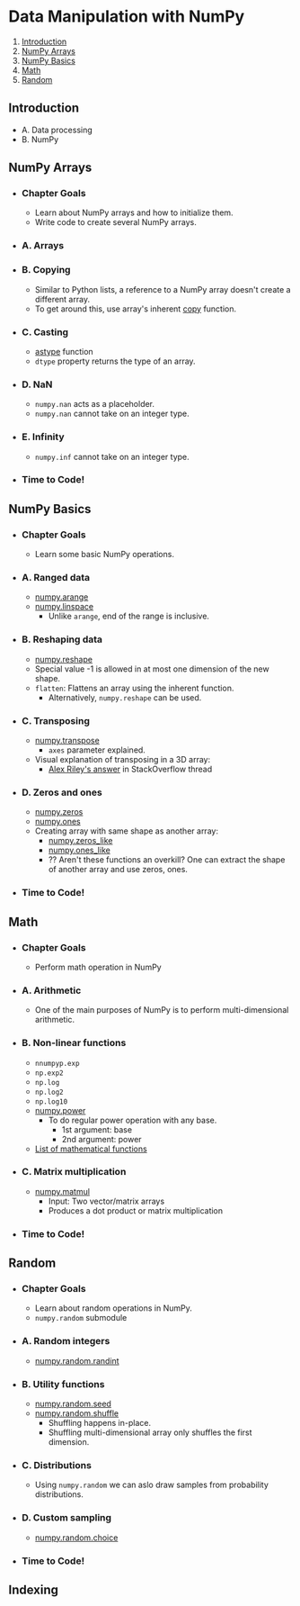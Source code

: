 # Data Manipulation with NumPy
1. [Introduction](#introduction)
2. [NumPy Arrays](#numpy-arrays)
3. [NumPy Basics](#numpy-basics)
4. [Math](#math)
5. [Random](#random)

## Introduction
- A. Data processing
- B. NumPy

## NumPy Arrays
- ### Chapter Goals
    - Learn about NumPy arrays and how to initialize them.
    - Write code to create several NumPy arrays.
- ### A. Arrays
- ### B. Copying
    - Similar to Python lists, a reference to a NumPy array doesn't create a different array.
    - To get around this, use array's inherent [copy](https://numpy.org/doc/stable/reference/generated/numpy.ndarray.copy.html) function.

- ### C. Casting
    - [astype](https://numpy.org/doc/stable/reference/generated/numpy.ndarray.astype.html) function
    - ```dtype``` property returns the type of an array.

- ### D. NaN
    - ```numpy.nan``` acts as a placeholder.
    - ```numpy.nan``` cannot take on an integer type.

- ### E. Infinity
    - ```numpy.inf``` cannot take on an integer type.

- ### Time to Code!

## NumPy Basics
- ### Chapter Goals
    - Learn some basic NumPy operations.

- ### A. Ranged data
    - [numpy.arange](https://numpy.org/doc/stable/reference/generated/numpy.arange.html)
    - [numpy.linspace](https://numpy.org/doc/stable/reference/generated/numpy.linspace.html)
        - Unlike ```arange```, end of the range is inclusive.

- ### B. Reshaping data
    - [numpy.reshape](https://numpy.org/doc/stable/reference/generated/numpy.reshape.html)
    - Special value -1 is allowed in at most one dimension of the new shape.
    - ```flatten```: Flattens an array using the inherent function.
        - Alternatively, ```numpy.reshape``` can be used.

- ### C. Transposing
    - [numpy.transpose](https://numpy.org/doc/stable/reference/generated/numpy.transpose.html)
        - ```axes``` parameter explained.
    - Visual explanation of transposing in a 3D array:
        - [Alex Riley's answer](https://stackoverflow.com/questions/32034237/how-does-numpys-transpose-method-permute-the-axes-of-an-array) in StackOverflow thread
    
- ### D. Zeros and ones
    - [numpy.zeros](https://numpy.org/doc/stable/reference/generated/numpy.zeros.html)
    - [numpy.ones](https://numpy.org/doc/stable/reference/generated/numpy.ones.html)
    - Creating array with same shape as another array:
        - [numpy.zeros_like](https://numpy.org/doc/stable/reference/generated/numpy.zeros_like.html)
        - [numpy.ones_like](https://numpy.org/doc/stable/reference/generated/numpy.ones_like.html)
        - ?? Aren't these functions an overkill? One can extract the shape of another array and use zeros, ones.

- ### Time to Code!

## Math
- ### Chapter Goals
    - Perform math operation in NumPy

- ### A. Arithmetic
    - One of the main purposes of NumPy is to perform multi-dimensional arithmetic.

- ### B. Non-linear functions
    - ```nnumpyp.exp```
    - ```np.exp2```
    - ```np.log```
    - ```np.log2```
    - ```np.log10```
    - [numpy.power](https://numpy.org/doc/stable/reference/generated/numpy.power.html)
        - To do regular power operation with any base.
            - 1st argument: base
            - 2nd argument: power
    - [List of mathematical functions](https://numpy.org/doc/stable/reference/routines.math.html)
    
- ### C. Matrix multiplication
    - [numpy.matmul](https://numpy.org/doc/stable/reference/routines.math.html)
        - Input: Two vector/matrix arrays
        - Produces a dot product or matrix multiplication

- ### Time to Code!

## Random
- ### Chapter Goals
    - Learn about random operations in NumPy.
    - ```numpy.random``` submodule

- ### A. Random integers
    - [numpy.random.randint](https://numpy.org/doc/stable/reference/random/generated/numpy.random.randint.html)

- ### B. Utility functions
    - [numpy.random.seed](https://numpy.org/doc/stable/reference/random/generated/numpy.random.seed.html)
    - [numpy.random.shuffle](https://numpy.org/doc/stable/reference/random/generated/numpy.random.shuffle.html)
        - Shuffling happens in-place.
        - Shuffling multi-dimensional array only shuffles the first dimension.

- ### C. Distributions
    - Using ```numpy.random``` we can aslo draw samples from probability distributions.

- ### D. Custom sampling
    - [numpy.random.choice](https://numpy.org/doc/stable/reference/random/generated/numpy.random.choice.html)

- ### Time to Code!

## Indexing

